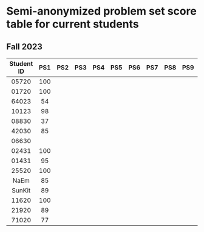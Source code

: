 # Semi-anonymized problem set score table for current students
## Fall 2023

| Student ID  | PS1 | PS2 | PS3 | PS4 | PS5 | PS6 | PS7 | PS8 | PS9 | PS10 |
| :---: | :---: | :---: | :---: | :---: | :---: | :---: | :---: | :---: | :---: | :---: |
| 05720  | 100  |   |   |   |   |   |   |   |   |   |
| 01720  | 100  |   |   |   |   |   |   |   |   |   |
| 64023  | 54  |   |   |   |   |   |   |   |   |   |
| 10123  | 98  |   |   |   |   |   |   |   |   |   |
| 08830  | 37  |   |   |   |   |   |   |   |   |   |
| 42030  | 85  |   |   |   |   |   |   |   |   |   |
| 06630  |   |   |   |   |   |   |   |   |   |   |
| 02431  | 100  |   |   |   |   |   |   |   |   |   |
| 01431  | 95  |   |   |   |   |   |   |   |   |   |
| 25520  | 100  |   |   |   |   |   |   |   |   |   |
| NaEm  | 85  |   |   |   |   |   |   |   |   |   |
| SunKit  | 89  |   |   |   |   |   |   |   |   |   |
| 11620  | 100  |   |   |   |   |   |   |   |   |   |
| 21920  | 89  |   |   |   |   |   |   |   |   |   |
| 71020  | 77  |   |   |   |   |   |   |   |   |   |
